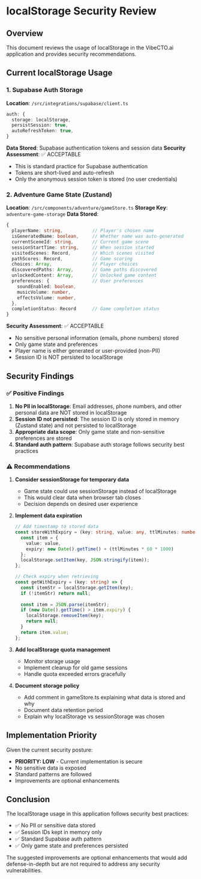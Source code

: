 # localStorage Security Review

## Overview
This document reviews the usage of localStorage in the VibeCTO.ai application and provides security recommendations.

## Current localStorage Usage

### 1. Supabase Auth Storage
**Location**: `/src/integrations/supabase/client.ts`
```typescript
auth: {
  storage: localStorage,
  persistSession: true,
  autoRefreshToken: true,
}
```
**Data Stored**: Supabase authentication tokens and session data
**Security Assessment**: ✅ ACCEPTABLE
- This is standard practice for Supabase authentication
- Tokens are short-lived and auto-refresh
- Only the anonymous session token is stored (no user credentials)

### 2. Adventure Game State (Zustand)
**Location**: `/src/components/adventure/gameStore.ts`
**Storage Key**: `adventure-game-storage`
**Data Stored**:
```typescript
{
  playerName: string,           // Player's chosen name
  isGeneratedName: boolean,     // Whether name was auto-generated
  currentSceneId: string,       // Current game scene
  sessionStartTime: string,     // When session started
  visitedScenes: Record,        // Which scenes visited
  pathScores: Record,           // Game scoring
  choices: Array,               // Player choices
  discoveredPaths: Array,       // Game paths discovered
  unlockedContent: Array,       // Unlocked game content
  preferences: {                // User preferences
    soundEnabled: boolean,
    musicVolume: number,
    effectsVolume: number,
  },
  completionStatus: Record      // Game completion status
}
```
**Security Assessment**: ✅ ACCEPTABLE
- No sensitive personal information (emails, phone numbers) stored
- Only game state and preferences
- Player name is either generated or user-provided (non-PII)
- Session ID is NOT persisted to localStorage

## Security Findings

### ✅ Positive Findings
1. **No PII in localStorage**: Email addresses, phone numbers, and other personal data are NOT stored in localStorage
2. **Session ID not persisted**: The session ID is only stored in memory (Zustand state) and not persisted to localStorage
3. **Appropriate data scope**: Only game state and non-sensitive preferences are stored
4. **Standard auth pattern**: Supabase auth storage follows security best practices

### ⚠️ Recommendations

1. **Consider sessionStorage for temporary data**
   - Game state could use sessionStorage instead of localStorage
   - This would clear data when browser tab closes
   - Decision depends on desired user experience

2. **Implement data expiration**
   ```typescript
   // Add timestamp to stored data
   const storeWithExpiry = (key: string, value: any, ttlMinutes: number = 1440) => {
     const item = {
       value: value,
       expiry: new Date().getTime() + (ttlMinutes * 60 * 1000)
     };
     localStorage.setItem(key, JSON.stringify(item));
   };

   // Check expiry when retrieving
   const getWithExpiry = (key: string) => {
     const itemStr = localStorage.getItem(key);
     if (!itemStr) return null;
     
     const item = JSON.parse(itemStr);
     if (new Date().getTime() > item.expiry) {
       localStorage.removeItem(key);
       return null;
     }
     return item.value;
   };
   ```

3. **Add localStorage quota management**
   - Monitor storage usage
   - Implement cleanup for old game sessions
   - Handle quota exceeded errors gracefully

4. **Document storage policy**
   - Add comment in gameStore.ts explaining what data is stored and why
   - Document data retention period
   - Explain why localStorage vs sessionStorage was chosen

## Implementation Priority

Given the current security posture:
- **PRIORITY: LOW** - Current implementation is secure
- No sensitive data is exposed
- Standard patterns are followed
- Improvements are optional enhancements

## Conclusion

The localStorage usage in this application follows security best practices:
- ✅ No PII or sensitive data stored
- ✅ Session IDs kept in memory only
- ✅ Standard Supabase auth pattern
- ✅ Only game state and preferences persisted

The suggested improvements are optional enhancements that would add defense-in-depth but are not required to address any security vulnerabilities.